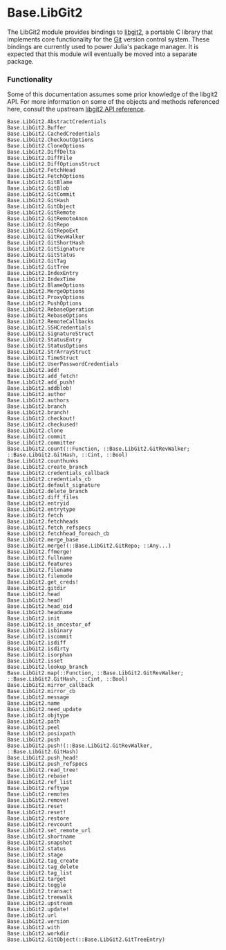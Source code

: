 # Base.LibGit2

The LibGit2 module provides bindings to [libgit2](https://libgit2.github.com/), a portable C library that
implements core functionality for the [Git](https://git-scm.com/) version control system.
These bindings are currently used to power Julia's package manager.
It is expected that this module will eventually be moved into a separate package.

### Functionality

Some of this documentation assumes some prior knowledge of the libgit2 API.
For more information on some of the objects and methods referenced here, consult the upstream
[libgit2 API reference](https://libgit2.github.com/libgit2/#v0.25.1).

```@docs
Base.LibGit2.AbstractCredentials
Base.LibGit2.Buffer
Base.LibGit2.CachedCredentials
Base.LibGit2.CheckoutOptions
Base.LibGit2.CloneOptions
Base.LibGit2.DiffDelta
Base.LibGit2.DiffFile
Base.LibGit2.DiffOptionsStruct
Base.LibGit2.FetchHead
Base.LibGit2.FetchOptions
Base.LibGit2.GitBlame
Base.LibGit2.GitBlob
Base.LibGit2.GitCommit
Base.LibGit2.GitHash
Base.LibGit2.GitObject
Base.LibGit2.GitRemote
Base.LibGit2.GitRemoteAnon
Base.LibGit2.GitRepo
Base.LibGit2.GitRepoExt
Base.LibGit2.GitRevWalker
Base.LibGit2.GitShortHash
Base.LibGit2.GitSignature
Base.LibGit2.GitStatus
Base.LibGit2.GitTag
Base.LibGit2.GitTree
Base.LibGit2.IndexEntry
Base.LibGit2.IndexTime
Base.LibGit2.BlameOptions
Base.LibGit2.MergeOptions
Base.LibGit2.ProxyOptions
Base.LibGit2.PushOptions
Base.LibGit2.RebaseOperation
Base.LibGit2.RebaseOptions
Base.LibGit2.RemoteCallbacks
Base.LibGit2.SSHCredentials
Base.LibGit2.SignatureStruct
Base.LibGit2.StatusEntry
Base.LibGit2.StatusOptions
Base.LibGit2.StrArrayStruct
Base.LibGit2.TimeStruct
Base.LibGit2.UserPasswordCredentials
Base.LibGit2.add!
Base.LibGit2.add_fetch!
Base.LibGit2.add_push!
Base.LibGit2.addblob!
Base.LibGit2.author
Base.LibGit2.authors
Base.LibGit2.branch
Base.LibGit2.branch!
Base.LibGit2.checkout!
Base.LibGit2.checkused!
Base.LibGit2.clone
Base.LibGit2.commit
Base.LibGit2.committer
Base.LibGit2.count(::Function, ::Base.LibGit2.GitRevWalker; ::Base.LibGit2.GitHash, ::Cint, ::Bool)
Base.LibGit2.counthunks
Base.LibGit2.create_branch
Base.LibGit2.credentials_callback
Base.LibGit2.credentials_cb
Base.LibGit2.default_signature
Base.LibGit2.delete_branch
Base.LibGit2.diff_files
Base.LibGit2.entryid
Base.LibGit2.entrytype
Base.LibGit2.fetch
Base.LibGit2.fetchheads
Base.LibGit2.fetch_refspecs
Base.LibGit2.fetchhead_foreach_cb
Base.LibGit2.merge_base
Base.LibGit2.merge!(::Base.LibGit2.GitRepo; ::Any...)
Base.LibGit2.ffmerge!
Base.LibGit2.fullname
Base.LibGit2.features
Base.LibGit2.filename
Base.LibGit2.filemode
Base.LibGit2.get_creds!
Base.LibGit2.gitdir
Base.LibGit2.head
Base.LibGit2.head!
Base.LibGit2.head_oid
Base.LibGit2.headname
Base.LibGit2.init
Base.LibGit2.is_ancestor_of
Base.LibGit2.isbinary
Base.LibGit2.iscommit
Base.LibGit2.isdiff
Base.LibGit2.isdirty
Base.LibGit2.isorphan
Base.LibGit2.isset
Base.LibGit2.lookup_branch
Base.LibGit2.map(::Function, ::Base.LibGit2.GitRevWalker; ::Base.LibGit2.GitHash, ::Cint, ::Bool)
Base.LibGit2.mirror_callback
Base.LibGit2.mirror_cb
Base.LibGit2.message
Base.LibGit2.name
Base.LibGit2.need_update
Base.LibGit2.objtype
Base.LibGit2.path
Base.LibGit2.peel
Base.LibGit2.posixpath
Base.LibGit2.push
Base.LibGit2.push!(::Base.LibGit2.GitRevWalker, ::Base.LibGit2.GitHash)
Base.LibGit2.push_head!
Base.LibGit2.push_refspecs
Base.LibGit2.read_tree!
Base.LibGit2.rebase!
Base.LibGit2.ref_list
Base.LibGit2.reftype
Base.LibGit2.remotes
Base.LibGit2.remove!
Base.LibGit2.reset
Base.LibGit2.reset!
Base.LibGit2.restore
Base.LibGit2.revcount
Base.LibGit2.set_remote_url
Base.LibGit2.shortname
Base.LibGit2.snapshot
Base.LibGit2.status
Base.LibGit2.stage
Base.LibGit2.tag_create
Base.LibGit2.tag_delete
Base.LibGit2.tag_list
Base.LibGit2.target
Base.LibGit2.toggle
Base.LibGit2.transact
Base.LibGit2.treewalk
Base.LibGit2.upstream
Base.LibGit2.update!
Base.LibGit2.url
Base.LibGit2.version
Base.LibGit2.with
Base.LibGit2.workdir
Base.LibGit2.GitObject(::Base.LibGit2.GitTreeEntry)
```
